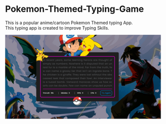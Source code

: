 # Pokemon-Themed-Typing-Game

This is a popular anime/cartoon Pokemon Themed typing App.<br>
This typing app is created to improve Typing Skills.

<img src="images/pokemontyping.png">
